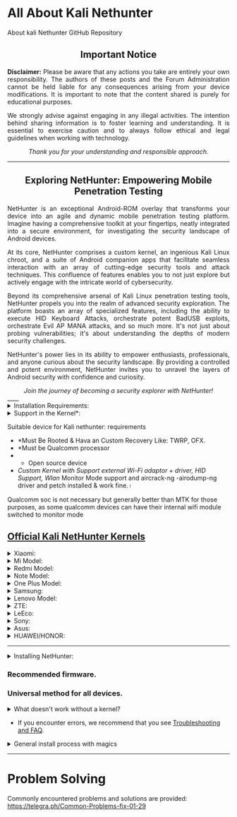 # All About Kali Nethunter 
About kali Nethunter GitHub Repository 

<div align="center">
  <h2>Important Notice</h2>
</div>

<p align="justify">
  <strong>Disclaimer:</strong> Please be aware that any actions you take are entirely your own responsibility. The authors of these posts and the Forum Administration cannot be held liable for any consequences arising from your device modifications. It is important to note that the content shared is purely for educational purposes.
</p>

<p align="justify">
  We strongly advise against engaging in any illegal activities. The intention behind sharing information is to foster learning and understanding. It is essential to exercise caution and to always follow ethical and legal guidelines when working with technology.
</p>

<div align="center">
  <em>Thank you for your understanding and responsible approach.</em>
</div>

---------
<div align="center">
  <h2>Exploring NetHunter: Empowering Mobile Penetration Testing</h2>
</div>

<p align="justify">
  NetHunter is an exceptional Android-ROM overlay that transforms your device into an agile and dynamic mobile penetration testing platform. Imagine having a comprehensive toolkit at your fingertips, neatly integrated into a secure environment, for investigating the security landscape of Android devices.
</p>

<p align="justify">
  At its core, NetHunter comprises a custom kernel, an ingenious Kali Linux chroot, and a suite of Android companion apps that facilitate seamless interaction with an array of cutting-edge security tools and attack techniques. This confluence of features enables you to not just explore but actively engage with the intricate world of cybersecurity.
</p>

<p align="justify">
  Beyond its comprehensive arsenal of Kali Linux penetration testing tools, NetHunter propels you into the realm of advanced security exploration. The platform boasts an array of specialized features, including the ability to execute HID Keyboard Attacks, orchestrate potent BadUSB exploits, orchestrate Evil AP MANA attacks, and so much more. It's not just about probing vulnerabilities; it's about understanding the depths of modern security challenges.
</p>

<p align="justify">
  NetHunter's power lies in its ability to empower enthusiasts, professionals, and anyone curious about the security landscape. By providing a controlled and potent environment, NetHunter invites you to unravel the layers of Android security with confidence and curiosity.
</p>

<div align="center">
  <em>Join the journey of becoming a security explorer with NetHunter!</em>
</div>
____

<details>
<summary>Installation Requirements:</summary>

- A device with a minimum of 8GB of available storage space.
- Custom recovery installed on your device.
- A kernel with support for * feature (specific to your use case).
- Familiarity with flashing devices.
- Proficiency in working with Linux from the terminal.

</details>
<details>
<summary>Support in the Kernel*:</summary>

- Network adapters support (rtl, broadcom - outdated, bluetooth)
- HID, rndis support (possibly in conjunction with qcrndis)
- Mass Storage: FunctionFS support
- OTG (USB Power) support
- HackRF support (if possible)
- System V IPC support
- Preferably without panic on oops

</details>


Suitable device for Kali nethunter: requirements
- *Must Be Rooted & Hava an Custom Recovery Like: TWRP, OFX.
- *Must be Qualcomm processor 
- * Open source device
- *Custom Kernel with Support external Wi-Fi adaptor + driver, HID Support, Wlan* Monitor Mode support and aircrack-ng -airodump-ng driver and petch installed & work fine.।


Qualcomm soc is not necessary but generally better than MTK for those purposes, as some qualcomm devices can have their internal wifi module switched to monitor mode

## [Official Kali NetHunter Kernels](https://stats.nethunter.com/kernels.html)

<details>
<summary>Xiaomi:</summary>

- Poco Model
- Pocophone
- NetHunter-Enabled Kernel for Poco X3 Pro
- NetHunter-Enabled Kernel for Poco X3 Pro
- Poco X3 NFC / Poco X3
- Poco X3
- Poco x3 OSS
- Poco F1 (beryllium) -1
- Poco F3 (alioth/alioth-in)
- Nethunter-enabled kernel for Poco x3 pro (vayu)

</details>
<details>
<summary>Mi Model:</summary>

- Xiaomi Mi 10i 5G (Gauguinpro)
- Xiaomi Mi Max (hydrogen)
- Xiaomi Mi 8 (dipper)
- Mi A1
- Xiaomi Mi 8 Pro (equuleus)
- Xiaomi Mi 9T
- Mi max 3(nitrogen)

</details>
<details>
<summary>Redmi Model:</summary>

- Xiaomi Redmi 8a / Redmi 8
- Xiaomi Redmi 5 (rosy)
- Xiaomi Redmi 5 Plus (vince)
- Xiaomi Redmi 5 Plus / Note 5 India (vince)
- Xiaomi Redmi 5 Plus / Note 5 (vince) India
- Xiaomi Redmi 5 Plus (vince)
- Xiaomi Redmi 4A (rolex)
- Xiaomi Redmi 4A (rolex)
- Xiaomi Redmi 4X (santoni)
- Xiaomi Redmi 3S, 3X (land) +1
- Xiaomi Redmi 3/3 Pro (ido)
- Redmi 10 (selene)

</details>

<details>
<summary>Note Model:</summary>

- Xiaomi Redmi Note 10 Pro
- Xiaomi Redmi Note 7 (lavender)
- Xiaomi Redmi Note 7 stormhunter
- Xiaomi Redmi Note 9 Pro
- Xiaomi Redmi Note 7 Pro (violet)
- Xiaomi Redmi Note 6 Pro (tulip)
- Xiaomi Redmi Note 5 (whyred)
- Xiaomi Redmi Note 5 (Android 10 + HID)
- Xiaomi Redmi Note 5 Pro (Xiaomi Redmi Note 5 Global / China) (whyred)
- Xiaomi Redmi Note 4 (nikel) Snapdragon
- Xiaomi Redmi Note 4X (mido) Snapdragon
- Redmi 8 Note
- Redmi Note 8T
- Redmi Note 8 Pro
- Redmi Note 8 Pro Helium
- Xiaomi Redmi Note 4X (mido) Snapdragon
- Redmi Note 10 Pro (sweet)
- Xiaomi Redmi Note 4 [Snapdragon] (mido)
- Xiaomi Redmi Note 6 Pro

</details>

<details>
<summary>One Plus Model:</summary>

- One Plus 7
- OnePlus 7T Pro
- OnePlus 8/8pro/8T/9R (opkona)

</details>

<details>
<summary>Samsung:</summary>

- Samsung Galaxy Note 4 (SM-N910C)

</details>

<details>
<summary>Lenovo Model:</summary>

- Lenovo ZUK Z2 Plus (z2_plus)
- Lenovo Vibe S1

</details>

<details>
<summary>ZTE:</summary>

- ZTE Axon Mini

</details>

<details>
<summary>LeEco:</summary>

- LeEco Cool 1 (C106/C103/R116)
- LeEco Le 2 / LeEco Le S3 (X520 / X526 / X527 / X522)
- Leeco Le 2 (s2) Android 11(R)

</details>

<details>
<summary>Sony:</summary>

- Sony Xperia Z
- Sony Xperia XA1 Plus (Teak)

</details>

<details>
<summary>Asus:</summary>

- Asus Zenfone Max Pro M1

</details>

<details>
<summary>HUAWEI/HONOR:</summary>

- Huawei Honor Y7 2018/7C/7A Pro

</details>

___
<details>
<summary>Installing NetHunter:</summary>

- Installation requires installed Busybox (preferably in /system/xbin), also root rights.
- Device selection for NetHunter.
- <details>
<summary>A small lyrical digression:</summary>

I think that most of you know that mobile devices have 2 main manufacturers of processors: Qualcomm and MediaTek (MTK). Some have injections (you need a qucacld-2 driver) and HID, unlike devices with chips from MTK.

Also, if you have not bought a device yet, then either choose the device where the core for NH is already ready, or order from the craftsmen for + -30 $ (2.2k₽), or after buying the device, assemble the core yourself.

If you are a professional pentester, then I advise you to pay attention to the devices whose main OS is Linux. For example:
- PinePhone (PDA or smartphone with Linux)
- Librem 5 (PDA or smartphone with Linux)
- Raspberry Pi (ARM based mini PC)
- Orange Pi (ARM based mini PC)

</details>

### Recommended firmware.
### Universal method for all devices.
<details>
<summary>What doesn't work without a kernel?</summary>

1. Wifi/Bluetooth/RF adapters
2. Bluetooth
3. HID/RNDIS

</details>

- If you encounter errors, we recommend that you see [Troubleshooting and FAQ](troubleshooting-faq-link).

</details>

<details> <summary>General install process with magics</summary>  

If you want to use Kali NetHunter, you must install Busybox  on your phone, Busybox  is not provided in the kernel file, if provided then check and no need to install separately. If you want you can install Busybox  from playstore or flash Busybox  zip through magisk. I would suggest flashing the zip! 

## For Zip busybox: [![](https://img.shields.io/badge/Busybox-A12-blue)](https://github.com/masshuvo/Nethunter_kernel_Gauguinpro/releases/download/Busybox12/Busybox-for-Android-NDK_1.34.1_.13412.zip)
https://github.com/Magisk-Modules-Repo/busybox-ndk
https://github.com/meefik/busybox

## Download and setup some Busybox  for your phone that works on your phone: 

🖇️

1.  https://play.google.com/store/apps/details?id=stericson.busybox

2. https://play.google.com/store/apps/details?id=com.jrummy.busybox.installer

3. https://play.google.com/store/apps/details?id=ru.meefik.busybox


## After flashing Busybox  or after installing Busybox  from playstore and setup, you can check if Busybox  is installed on your phone with this application: 

OnePlus's Kali Nethunter Rom includes busybox, Wifi framework, provided by developers. No need to install them separately if provided by developers. 

🖇️ https://play.google.com/store/apps/details?id=com.joeykrim.rootcheck


Once this is done, if you want to do wifi testing from your phone / use wifi adapter / bluetooth adapter / HID Device / Rucky / rubber ducky / USB HUMAN INTERFACE DEVICE / then flash the wifi framework zip using magisk 

 Flashing this framework zip is mandatory for doing all kinds of hardware related testing through your mobile.
 [![](https://img.shields.io/badge/W_F_W-v1-blue)](https://github.com/masshuvo/Nethunter_kernel_Gauguinpro/releases/download/wi-fi_framework/Wireless_Firmware_for_Nethunter.zip)
 
## Link above 🖇️🖇️
https://forum.xda-developers.com/t/module-wireless-firmware-for-nethunter.3857465/

https://github.com/rithvikvibhu/nh-magisk-wifi-firmware

## If you don't know how to flash Wi-Fi framework with magisk then you can watch this video of mine
https://youtu.be/Ssgt1viwb2U


## Download Kali Nethunter latest version 
https://kali.download/nethunter-images/

----------------------------------------------------------------------------------------
after flash kali netHunter than you need to give permissionpermission to use kali netHunter: 

<code> If there is no problem to open terminal and permission is already given in your Kali Nethunter then I don't need to follow this procedure separately!  That's why I said that there are some ROMs that are only for using Kali Nethunter, if you have downloaded and used any such ROM then you don't need to follow this procedure. </code>
**Open kali terminal**


**click Androidsu**

``` echo "FIX NETHUNTER PERMISSIONS"

echo "in Android 12"

pm grant com.offsec.nethunter android.permission.ACCESS_FINE_LOCATION 

pm grant com.offsec.nethunter android.permission.ACCESS_COARSE_LOCATION

 pm grant com.offsec.nethunter android.permission.READ_EXTERNAL_STORAGE

 pm grant com.offsec.nethunter android.permission.WRITE_EXTERNAL_STORAGE

 pm grant com.offsec.nethunter com.offsec.nhterm.permission.RUN_SCRIPT 

pm grant com.offsec.nethunter com.offsec.nhterm.permission.RUN_SCRIPT_SU

 pm grant com.offsec.nethunter com.offsec.nhterm.permission.RUN_SCRIPT_NH

 pm grant com.offsec.nethunter com.offsec.nhterm.permission.RUN_SCRIPT_NH_LOGIN

clear

sleep 3

echo "done"
```
**copy and past : Entar.**

After doing this you need to give internet permission.

**Open Kali Terminal**

**click Root**
**Copy 👇 and Past and Enter:**

```groupadd -g 3003 aid_inet && usermod -G nogroup -g aid_inet _apt

echo 'APT::Sandbox::User "root";' > /etc/apt/apt.conf.d/01-android-nosandbox 
```


Before we start testing web applications' security, we need to be sure that we have all the necessary up-to-date tools. This recipe covers the basic task of keeping Kali Nethunter and its tools at their most recent versions.

How to do it...

Once you have a working instance of Kali Nethunter up and running, perform the following steps:

Log in as a root on Kali Nethunter; the default password is "toor", without the quotes. You can also use su to switch the user or sudo to execute single commands if using a regular user is preferred instead of root.

Open a terminal.

Run the apt-get update command. This will download the updated list of packages (applications and tools) that are available to install.

```apt-get update```

Once the update is finished, run the following command to update non-system packages to their last stable version:

```apt-get upgrade```

When asked to continue, press Y and then press Enter.

Next, let's upgrade our system. Type the following command and press Enter:

```apt-get dist-upgrade```


  
</Details>

____

# Problem Solving
Commonly encountered problems and solutions are provided: <link> https://telegra.ph/Common-Problems-fix-01-29 </link>
